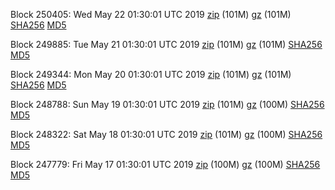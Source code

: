 Block 250405: Wed May 22 01:30:01 UTC 2019 [zip](https://files.01coin.io/mainnet/2019-05-22/bootstrap.dat.zip) (101M) [gz](https://files.01coin.io/mainnet/2019-05-22/bootstrap.dat.tar.gz) (101M) [SHA256](https://files.01coin.io/mainnet/2019-05-22/sha256.txt) [MD5](https://files.01coin.io/mainnet/2019-05-22/md5.txt)

Block 249885: Tue May 21 01:30:01 UTC 2019 [zip](https://files.01coin.io/mainnet/2019-05-21/bootstrap.dat.zip) (101M) [gz](https://files.01coin.io/mainnet/2019-05-21/bootstrap.dat.tar.gz) (101M) [SHA256](https://files.01coin.io/mainnet/2019-05-21/sha256.txt) [MD5](https://files.01coin.io/mainnet/2019-05-21/md5.txt)

Block 249344: Mon May 20 01:30:01 UTC 2019 [zip](https://files.01coin.io/mainnet/2019-05-20/bootstrap.dat.zip) (101M) [gz](https://files.01coin.io/mainnet/2019-05-20/bootstrap.dat.tar.gz) (101M) [SHA256](https://files.01coin.io/mainnet/2019-05-20/sha256.txt) [MD5](https://files.01coin.io/mainnet/2019-05-20/md5.txt)

Block 248788: Sun May 19 01:30:01 UTC 2019 [zip](https://files.01coin.io/mainnet/2019-05-19/bootstrap.dat.zip) (101M) [gz](https://files.01coin.io/mainnet/2019-05-19/bootstrap.dat.tar.gz) (100M) [SHA256](https://files.01coin.io/mainnet/2019-05-19/sha256.txt) [MD5](https://files.01coin.io/mainnet/2019-05-19/md5.txt)

Block 248322: Sat May 18 01:30:01 UTC 2019 [zip](https://files.01coin.io/mainnet/2019-05-18/bootstrap.dat.zip) (101M) [gz](https://files.01coin.io/mainnet/2019-05-18/bootstrap.dat.tar.gz) (100M) [SHA256](https://files.01coin.io/mainnet/2019-05-18/sha256.txt) [MD5](https://files.01coin.io/mainnet/2019-05-18/md5.txt)

Block 247779: Fri May 17 01:30:01 UTC 2019 [zip](https://files.01coin.io/mainnet/2019-05-17/bootstrap.dat.zip) (100M) [gz](https://files.01coin.io/mainnet/2019-05-17/bootstrap.dat.tar.gz) (100M) [SHA256](https://files.01coin.io/mainnet/2019-05-17/sha256.txt) [MD5](https://files.01coin.io/mainnet/2019-05-17/md5.txt)
